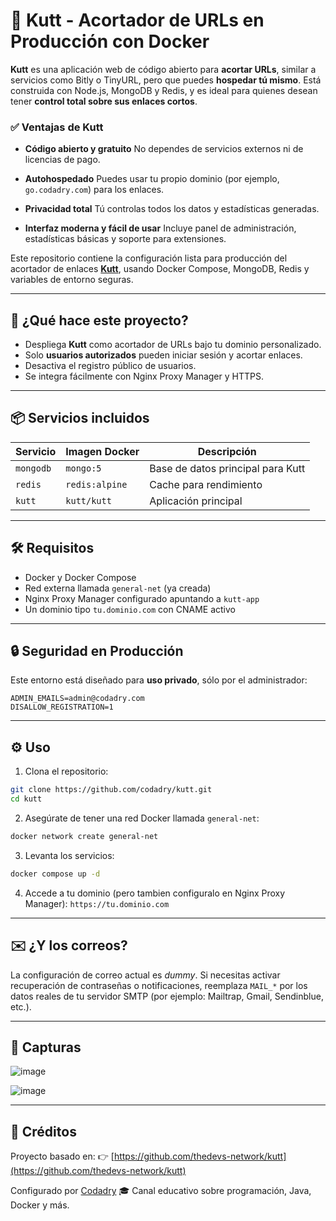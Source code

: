 # 🔗 Kutt - Acortador de URLs en Producción con Docker

**Kutt** es una aplicación web de código abierto para **acortar URLs**, similar a servicios como Bitly o TinyURL, pero que puedes **hospedar tú mismo**. Está construida con Node.js, MongoDB y Redis, y es ideal para quienes desean tener **control total sobre sus enlaces cortos**.


### ✅ Ventajas de Kutt

* **Código abierto y gratuito**
  No dependes de servicios externos ni de licencias de pago.

* **Autohospedado**
  Puedes usar tu propio dominio (por ejemplo, `go.codadry.com`) para los enlaces.

* **Privacidad total**
  Tú controlas todos los datos y estadísticas generadas.

* **Interfaz moderna y fácil de usar**
  Incluye panel de administración, estadísticas básicas y soporte para extensiones.

Este repositorio contiene la configuración lista para producción del acortador de enlaces [**Kutt**](https://github.com/thedevs-network/kutt), usando Docker Compose, MongoDB, Redis y variables de entorno seguras.

---

## 🚀 ¿Qué hace este proyecto?

- Despliega **Kutt** como acortador de URLs bajo tu dominio personalizado.
- Solo **usuarios autorizados** pueden iniciar sesión y acortar enlaces.
- Desactiva el registro público de usuarios.
- Se integra fácilmente con Nginx Proxy Manager y HTTPS.

---

## 📦 Servicios incluidos

| Servicio  | Imagen Docker        | Descripción                          |
|-----------|----------------------|--------------------------------------|
| `mongodb` | `mongo:5`            | Base de datos principal para Kutt    |
| `redis`   | `redis:alpine`       | Cache para rendimiento               |
| `kutt`    | `kutt/kutt`          | Aplicación principal                 |

---

## 🛠 Requisitos

- Docker y Docker Compose
- Red externa llamada `general-net` (ya creada)
- Nginx Proxy Manager configurado apuntando a `kutt-app`
- Un dominio tipo `tu.dominio.com` con CNAME activo

---

## 🔒 Seguridad en Producción

Este entorno está diseñado para **uso privado**, sólo por el administrador:

```env
ADMIN_EMAILS=admin@codadry.com
DISALLOW_REGISTRATION=1
````

---


## ⚙️ Uso

1. Clona el repositorio:

```bash
git clone https://github.com/codadry/kutt.git
cd kutt
```

2. Asegúrate de tener una red Docker llamada `general-net`:

```bash
docker network create general-net
```

3. Levanta los servicios:

```bash
docker compose up -d
```

4. Accede a tu dominio (pero tambien configuralo en Nginx Proxy Manager):
   `https://tu.dominio.com`

---

## ✉️ ¿Y los correos?

La configuración de correo actual es *dummy*.
Si necesitas activar recuperación de contraseñas o notificaciones, reemplaza `MAIL_*` por los datos reales de tu servidor SMTP (por ejemplo: Mailtrap, Gmail, Sendinblue, etc.).

---

## 📸 Capturas
![image](https://github.com/user-attachments/assets/3ee095cb-bac0-4f60-8e8f-71e7b23c3ae2)

![image](https://github.com/user-attachments/assets/19c82fe4-d2dc-4c42-9b06-cf60443d9c5a)


---

## 🤝 Créditos

Proyecto basado en:
👉 [https://github.com/thedevs-network/kutt](https://github.com/thedevs-network/kutt)

Configurado por [Codadry](https://www.youtube.com/@Codadry)
🎓 Canal educativo sobre programación, Java, Docker y más.

